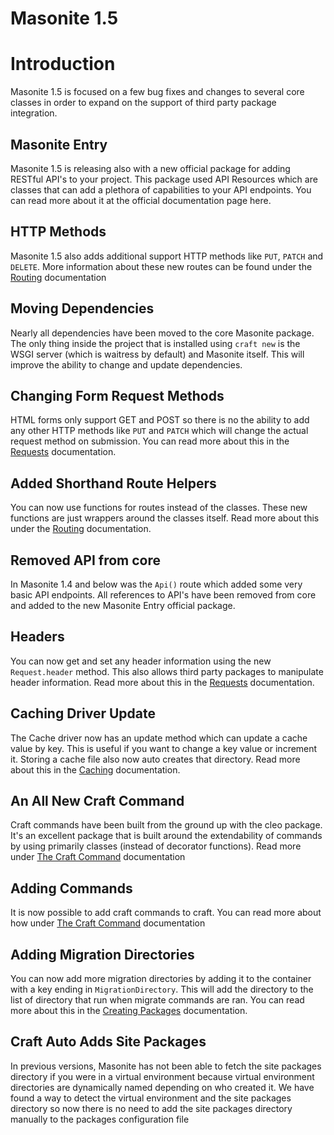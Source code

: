 # Masonite 1.5

# Introduction

Masonite 1.5 is focused on a few bug fixes and changes to several core classes in order to expand on the support of third party package integration.

## Masonite Entry

Masonite 1.5 is releasing also with a new official package for adding RESTful API's to your project. This package used API Resources which are classes that can add a plethora of capabilities to your API endpoints. You can read more about it at the official documentation page here.

## HTTP Methods

Masonite 1.5 also adds additional support HTTP methods like `PUT`, `PATCH` and `DELETE`. More information about these new routes can be found under the [Routing](/internal_server_error.md) documentation

## Moving Dependencies

Nearly all dependencies have been moved to the core Masonite package. The only thing inside the project that is installed using `craft new` is the WSGI server (which is waitress by default) and Masonite itself. This will improve the ability to change and update dependencies.

## Changing Form Request Methods

HTML forms only support GET and POST so there is no the ability to add any other HTTP methods like `PUT` and `PATCH` which will change the actual request method on submission. You can read more about this in the [Requests](/requests.md) documentation.

## Added Shorthand Route Helpers

You can now use functions for routes instead of the classes. These new functions are just wrappers around the classes itself. Read more about this under the [Routing](/internal_server_error.md) documentation.

## Removed API from core

In Masonite 1.4 and below was the `Api()` route which added some very basic API endpoints. All references to API's have been removed from core and added to the new Masonite Entry official package. 

## Headers

You can now get and set any header information using the new `Request.header` method. This also allows third party packages to manipulate header information. Read more about this in the [Requests](/requests.md) documentation. 

## Caching Driver Update

The Cache driver now has an update method which can update a cache value by key. This is useful if you want to change a key value or increment it. Storing a cache file also now auto creates that directory. Read more about this in the [Caching](/caching.md) documentation. 

## An All New Craft Command

Craft commands have been built from the ground up with the cleo package. It's an excellent package that is built around the extendability of commands by using primarily classes (instead of decorator functions). Read more under [The Craft Command](/the-craft-command/introduction.md) documentation

 

## Adding Commands

It is now possible to add craft commands to craft. You can read more about how under [The Craft Command](/the-craft-command/introduction.md) documentation

## Adding Migration Directories

You can now add more migration directories by adding it to the container with a key ending in `MigrationDirectory`. This will add the directory to the list of directory that run when migrate commands are ran. You can read more about this in the [Creating Packages](/creating-packages.md) documentation.

## Craft Auto Adds Site Packages

In previous versions, Masonite has not been able to fetch the site packages directory if you were in a virtual environment because virtual environment directories are dynamically named depending on who created it. We have found a way to detect the virtual environment and the site packages directory so now there is no need to add the site packages directory manually to the packages configuration file


